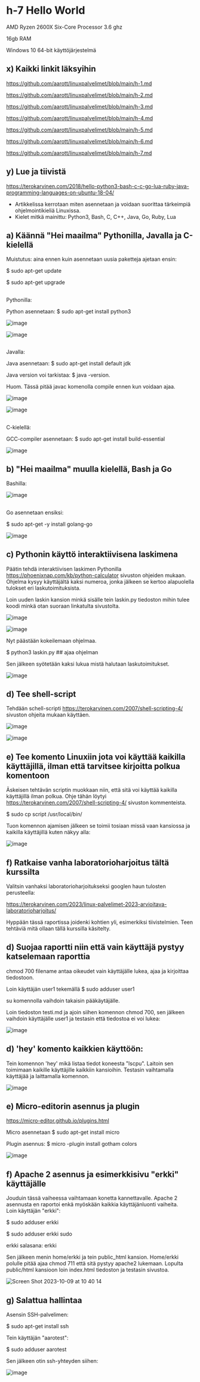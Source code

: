 # h-7 Hello World

AMD Ryzen 2600X Six-Core Processor 3.6 ghz

16gb RAM

Windows 10 64-bit käyttöjärjestelmä  

## x) Kaikki linkit läksyihin  

https://github.com/aarott/linuxpalvelimet/blob/main/h-1.md  

https://github.com/aarott/linuxpalvelimet/blob/main/h-2.md  

https://github.com/aarott/linuxpalvelimet/blob/main/h-3.md  

https://github.com/aarott/linuxpalvelimet/blob/main/h-4.md  

https://github.com/aarott/linuxpalvelimet/blob/main/h-5.md

https://github.com/aarott/linuxpalvelimet/blob/main/h-6.md  

https://github.com/aarott/linuxpalvelimet/blob/main/h-7.md

## y) Lue ja tiivistä  

https://terokarvinen.com/2018/hello-python3-bash-c-c-go-lua-ruby-java-programming-languages-on-ubuntu-18-04/  

- Artikkelissa kerrotaan miten asennetaan ja voidaan suorittaa tärkeimpiä ohjelmointikieliä Linuxissa.  
- Kielet mitkä mainittu: Python3, Bash, C, C++, Java, Go, Ruby, Lua


## a) Käännä "Hei maailma" Pythonilla, Javalla ja C-kielellä  

Muistutus: aina ennen kuin asennetaan uusia paketteja ajetaan ensin:  

$ sudo apt-get update  

$ sudo apt-get upgrade  

##  


Pythonilla: 

Python asennetaan: $ sudo apt-get install python3  


![image](https://github.com/aarott/linuxpalvelimet/assets/78908566/c418b33b-5a2b-4088-a893-386e7dec8641)


![image](https://github.com/aarott/linuxpalvelimet/assets/78908566/23ea5cf1-0d34-43a7-98a2-7b0e5d441973)  

##

Javalla:

Java asennetaan: $ sudo apt-get install default jdk  

Java version voi tarkistaa: $ java -version.  

Huom. Tässä pitää javac komenolla compile ennen kun voidaan ajaa.

![image](https://github.com/aarott/linuxpalvelimet/assets/78908566/15cbba74-ba39-46f4-a411-d5b03e865b36)  


![image](https://github.com/aarott/linuxpalvelimet/assets/78908566/d3fd31a2-1225-4a78-81a1-3d79836d1d3f)

##

C-kielellä:  

GCC-compiler asennetaan: $ sudo apt-get install build-essential  

![image](https://github.com/aarott/linuxpalvelimet/assets/78908566/7a32dbc3-c557-4e74-9cc1-de77b9d1aa4a)  

## b) "Hei maailma" muulla kielellä, Bash ja Go  

Bashilla:  

![image](https://github.com/aarott/linuxpalvelimet/assets/78908566/70485d16-db4c-452f-9af2-ea3b23962ac8)  

##

Go asennetaan ensiksi:

$ sudo apt-get -y install golang-go  

![image](https://github.com/aarott/linuxpalvelimet/assets/78908566/76590358-cdee-468c-a412-5482d219804d)  

## c) Pythonin käyttö interaktiivisena laskimena  

Päätin tehdä interaktiivisen laskimen Pythonilla https://phoenixnap.com/kb/python-calculator sivuston ohjeiden mukaan.  
Ohjelma kysyy käyttäjältä kaksi numeroa, jonka jälkeen se kertoo alapuolella tulokset eri laskutoimituksista.  

Loin uuden laskin kansion minkä sisälle tein laskin.py tiedoston mihin tulee koodi minkä otan suoraan linkatulta sivustolta.  

![image](https://github.com/aarott/linuxpalvelimet/assets/78908566/4eb71e44-d09d-4c48-9728-ca6eea7a1986)  

![image](https://github.com/aarott/linuxpalvelimet/assets/78908566/c46841c6-0687-4042-8204-5f8c2e3a5de5)  

Nyt päästään kokeilemaan ohjelmaa. 

$ python3 laskin.py ## ajaa ohjelman

Sen jälkeen syötetään kaksi lukua mistä halutaan laskutoimitukset.  

![image](https://github.com/aarott/linuxpalvelimet/assets/78908566/af9afdae-3c2e-4b1b-81d6-ca6c9e603f20)

## d) Tee shell-script  

Tehdään schell-scripti https://terokarvinen.com/2007/shell-scripting-4/ sivuston ohjeita mukaan käyttäen.  

![image](https://github.com/aarott/linuxpalvelimet/assets/78908566/738e3739-333e-4388-a964-3f0b4f870157)  


![image](https://github.com/aarott/linuxpalvelimet/assets/78908566/befbf06b-a304-4215-9e0c-1366d1e9a840)  

## e) Tee komento Linuxiin jota voi käyttää kaikilla käyttäjillä, ilman että tarvitsee kirjoitta polkua komentoon  

Äskeisen tehtävän scriptin muokkaan niin, että sitä voi käyttää kaikilla käyttäjillä ilman polkua. Ohje tähän löytyi  https://terokarvinen.com/2007/shell-scripting-4/  sivuston kommenteista.  

$ sudo cp script /usr/local/bin/  

Tuon komennon ajamisen jälkeen se toimii tosiaan missä vaan kansiossa ja kaikilla käyttäjillä kuten näkyy alla:  

![image](https://github.com/aarott/linuxpalvelimet/assets/78908566/ea0e7dc6-99fe-4ce6-8f62-b4ed7c2a98ed)


## f) Ratkaise vanha laboratorioharjoitus tältä kurssilta  

Valitsin vanhaksi laboratorioharjoitukseksi googlen haun tulosten perusteella:  

https://terokarvinen.com/2023/linux-palvelimet-2023-arvioitava-laboratorioharjoitus/  

Hyppään tässä raportissa joidenki kohtien yli, esimerkiksi tiivistelmien. Teen tehtäviä mitä ollaan tällä kurssilla käsitelty.  

## d) Suojaa raportti niin että vain käyttäjä pystyy katselemaan raporttia  

chmod 700 filename antaa oikeudet vain käyttäjälle lukea, ajaa ja kirjoittaa tiedostoon.

Loin käyttäjän user1 tekemällä $ sudo adduser user1  

su komennolla vaihdoin takaisin pääkäytäjälle.  

Loin tiedoston testi.md ja ajoin siihen komennon chmod 700, sen jälkeen vaihdoin käyttäjälle user1 ja testasin että tiedostoa ei voi lukea:  

![image](https://github.com/aarott/linuxpalvelimet/assets/78908566/a5e4b283-6706-43c0-a329-6ec692174978)

## d) 'hey' komento kaikkien käyttöön:  


Tein komennon 'hey' mikä listaa tiedot koneesta "lscpu". Laitoin sen toimimaan kaikille käyttäjille kaikkiin kansioihin. Testasin vaihtamalla käyttäjää ja laittamalla komennon.  

![image](https://github.com/aarott/linuxpalvelimet/assets/78908566/be320b42-8075-4632-9132-0e2dd7e55551)  

## e) Micro-editorin asennus ja plugin  

https://micro-editor.github.io/plugins.html  

Micro asennetaan $ sudo apt-get install micro

Plugin asennus: $ micro -plugin install gotham colors  

![image](https://github.com/aarott/linuxpalvelimet/assets/78908566/73aa4ba3-3803-4f5f-befb-562c47ab81ce)


## f) Apache 2 asennus ja esimerkkisivu "erkki" käyttäjälle  

Jouduin tässä vaiheessa vaihtamaan konetta kannettavalle. 
Apache 2 asennusta en raportoi enkä myöskään kaikkia käyttäjänluonti vaiheita.  
Loin käyttäjän "erkki": 

$ sudo adduser erkki 

$ sudo adduser erkki sudo  

erkki salasana: erkki  


Sen jälkeen menin home/erkki ja tein public_html kansion. Home/erkki polulle pitää ajaa chmod 711 että sitä pystyy apache2 lukemaan.  Lopulta public/html kansioon loin index.html tiedoston ja testasin sivustoa. 

![Screen Shot 2023-10-09 at 10 40 14](https://github.com/aarott/linuxpalvelimet/assets/78908566/cf528a0f-c71f-4128-96fe-96f5cd17c503)

## g) Salattua hallintaa  

Asensin SSH-palvelimen:

$ sudo apt-get install ssh 

Tein käyttäjän "aarotest":

$ sudo adduser aarotest  

Sen jälkeen otin ssh-yhteyden siihen:  

![image](https://github.com/aarott/linuxpalvelimet/assets/78908566/48f6f002-804e-4cd4-9006-258eda3046e2)  











